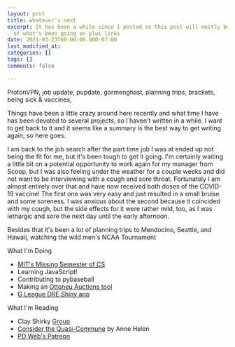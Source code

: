 ```yaml
---
layout: post
title: whatever's next
excerpt: It has been a while since I posted so this post will mostly be a summary
  of what's been going on plus links
date: 2021-03-23T00:00:00.000-07:00
last_modified_at: 
categories: []
tags: []
comments: false

---
```

ProtonVPN, job update, pupdate, gormenghast, planning trips, brackets, being sick & vaccines, 

Things have been a little crazy around here recently and what time I have has been devoted to several projects, so I haven't written in a while. I want to get back to it and it seems like a summary is the best way to get writing again, so here goes. 

I am back to the job search after the part time job I was at ended up not being the fit for me, but it's been tough to get it going. I'm certainly waiting a little bit on a potential opportunity to work again for my manager from Scoop, but I was also feeling under the weather for a couple weeks and did not want to be interviewing with a cough and sore throat. Fortunately I am almost entirely over that and have now received both doses of the COVID-19 vaccine! The first one was very easy and just resulted in a small bruise and some soreness. I was anxious about the second because it coincided with my cough, but the side effects for it were rather mild, too, as I was lethargic and sore the next day until the early afternoon.

Besides that it's been a lot of planning trips to Mendocino, Seattle, and Hawaii, watching the wild men's NCAA Tournament

What I'm Doing

* [MIT's Missing Semester of CS](https://missing.csail.mit.edu/2020/)
* Learning JavaScript!
* Contributing to pybaseball
* Making an [Ottoneu Auctions tool](https://wfordh.github.io/ottoneu_auctions/)
* [G League DRE Shiny app](https://fordhiggins.shinyapps.io/dre_app/)

What I'm Reading

* Clay Shirky [Group](https://www.gwern.net/docs/technology/2005-shirky-agroupisitsownworstenemy.pdf)
* [Consider the Quasi-Commune](https://annehelen.substack.com/p/consider-the-quasi-commune) by Anne Helen
* [PD Web's Patreon](https://www.patreon.com/user?u=24373441)